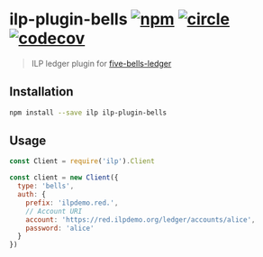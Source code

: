 # ilp-plugin-bells [![npm][npm-image]][npm-url] [![circle][circle-image]][circle-url] [![codecov][codecov-image]][codecov-url]

[npm-image]: https://img.shields.io/npm/v/ilp-plugin-bells.svg?style=flat
[npm-url]: https://npmjs.org/package/ilp-plugin-bells
[circle-image]: https://circleci.com/gh/interledgerjs/ilp-plugin-bells.svg?style=shield
[circle-url]: https://circleci.com/gh/interledgerjs/ilp-plugin-bells
[codecov-image]: https://codecov.io/gh/interledgerjs/ilp-plugin-bells/branch/master/graph/badge.svg
[codecov-url]: https://codecov.io/gh/interledgerjs/ilp-plugin-bells

> ILP ledger plugin for [five-bells-ledger](https://github.com/interledger/five-bells-ledger)

## Installation

``` sh
npm install --save ilp ilp-plugin-bells
```

## Usage

``` js
const Client = require('ilp').Client

const client = new Client({
  type: 'bells',
  auth: {
    prefix: 'ilpdemo.red.',
    // Account URI
    account: 'https://red.ilpdemo.org/ledger/accounts/alice',
    password: 'alice'
  }
})
```
